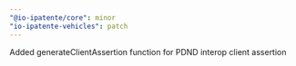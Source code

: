 ```yaml
---
"@io-ipatente/core": minor
"io-ipatente-vehicles": patch
---
```


Added generateClientAssertion function for PDND interop client assertion
